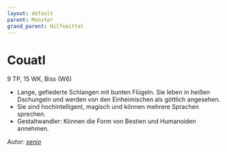 ```yaml
---
layout: default
parent: Monster
grand_parent: Hilfsmittel
---
```


# Couatl
9 TP, 15 WK, Biss (W6)
- Lange, gefiederte Schlangen mit bunten Flügeln. Sie leben in heißen Dschungeln und werden von den Einheimischen als göttlich angesehen.
- Sie sind hochintelligent, magisch und können mehrere Sprachen sprechen.
- Gestaltwandler: Können die Form von Bestien und Humanoiden annehmen.

*Autor: [xenio](https://xenioinabottle.blogspot.com)*